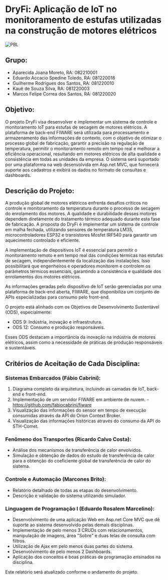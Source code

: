 # DryFi: Aplicação de IoT no monitoramento de estufas utilizadas na construção de motores elétricos

![PBL](https://github.com/ConfuseKarma/DryFi-ProjectBasedLearning/assets/145780136/0b524d20-9c2a-4933-a8b1-2ce07323772f)

## Grupo:
- Aparecida Joana Moreto, RA: 082210001
- Eduardo Accacio Spedine Toledo, RA: 081220018
- Guilherme Rodrigues dos Santos, RA: 081220010
- Kauê de Souza Silva, RA: 081220003
- Marcos Felipe Correa dos Santos, RA: 081220020

## Objetivo:
O projeto DryFi visa desenvolver e implementar um sistema de controle e monitoramento IoT para estufas de secagem de motores elétricos. A plataforma de back-end FIWARE será utilizada para processamento e armazenamento das informações de contexto, com o objetivo de otimizar o processo global de fabricação, garantir a precisão na regulação de temperatura, permitir o monitoramento remoto em tempo real e melhorar a eficiência operacional, resultando em motores elétricos de alta qualidade e consistência em todas as unidades da empresa. O sistema será suportado por uma plataforma na web desenvolvida em Asp.net MVC, que fornecerá suporte aos cadastros e exibirá os dados no formato de consultas e dashboards.

## Descrição do Projeto:
A produção global de motores elétricos enfrenta desafios críticos no controle e monitoramento da temperatura durante o processo de secagem do enrolamento dos motores. A qualidade e durabilidade desses motores dependem diretamente do tratamento térmico adequado durante esta fase de fabricação. A proposta do DryFi é implementar um sistema de controle em malha fechada, utilizando sensores de temperatura LM35, microcontroladores ESP32 e transistores Mosfet IRF540 para garantir um aquecimento controlado e eficiente.

A implementação de dispositivos IoT é essencial para permitir o monitoramento remoto e em tempo real das condições térmicas nas estufas de secagem, independentemente da localização das instalações. Isso possibilitará que engenheiros e operadores monitorem e controlem os parâmetros térmicos essenciais, garantindo a consistência e qualidade dos enrolamentos dos motores elétricos.

As informações geradas pelo dispositivo de IoT serão gerenciadas por uma plataforma de back-end aberta, FIWARE, que disponibiliza um conjunto de APIs especializadas para consumo pelo front-end.

O projeto está alinhado com os Objetivos de Desenvolvimento Sustentável (ODS), especialmente:

- ODS 9: Indústria, inovação e infraestrutura.
- ODS 12: Consumo e produção responsáveis.

Esses ODS destacam a importância da inovação na indústria de motores elétricos, assim como a necessidade de práticas de produção responsáveis e sustentáveis.

## Critérios de Aceitação de Cada Disciplina:

### Sistemas Embarcados (Fábio Cabrini):
1. Diagrama completo da arquitetura, incluindo as camadas de IoT, back-end e front-end.
2. Implementação de um servidor FIWARE em ambiente de nuvem. - https://github.com/fabiocabrini/fiware
3. Visualização das informações do sensor em tempo de execução consumidas através da API do Orion Context Broker.
4. Visualização das informações históricas através do consumo da API do STH-Comet.

### Fenômeno dos Transportes (Ricardo Calvo Costa):
- Análise dos mecanismos de transferência de calor envolvidos.
- Simulação e obtenção de dados do estudo de transferência de calor para a obtenção do coeficiente global de transferência de calor do sistema.

### Controle e Automação (Marcones Brito):
- Relatório detalhado de todas as etapas do desenvolvimento.
- Descrição e validação do sistema utilizando simulador.

### Linguagem de Programação I (Eduardo Rosalem Marcelino):
- Desenvolvimento de uma aplicação Web em Asp.net Core MVC que dê suporte ao sistema desenvolvido pelas demais disciplinas.
- Implementação de pelo menos 3 CRUDs com relacionamentos, manipulação de imagens, área "Sobre" e duas telas de consulta com filtros.
- Utilização de Ajax em pelo menos duas partes do sistema.
- Desenvolvimento de pelo menos 2 Dashboards.
- Aplicação dos conceitos e boas práticas de programação ensinados na disciplina.

Este relatório será atualizado conforme o andamento do projeto.
